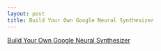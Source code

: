 ```yaml
---
layout: post
title: Build Your Own Google Neural Synthesizer
---
```


[Build Your Own Google Neural Synthesizer](https://spectrum.ieee.org/geek-life/hands-on/build-your-own-google-neural-synthesizer)
